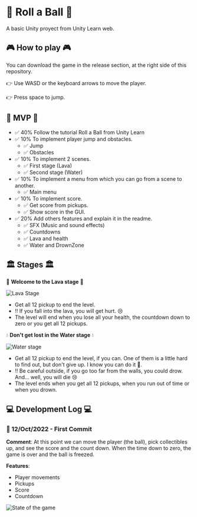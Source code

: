 # 🔵 Roll a Ball 🔵

A basic Unity proyect from Unity Learn web.

## 🎮 How to play 🎮

You can download the game in the release section, at the right side of this repository.

👉 Use WASD or the keyboard arrows to move the player.

👉 Press space to jump.

## 🤖 MVP 🤖

- ✅ 40% Follow the tutorial Roll a Ball from Unity Learn
- ✅ 10% To implement player jump and obstacles.
  - ✅ Jump
  - ✅ Obstacles
- ✅ 10% To implement 2 scenes.
  - ✅ First stage (Lava)
  - ✅ Second stage (Water)
- ✅ 10% To implement a menu from which you can go from a scene to another.
  - ✅ Main menu
- ✅ 10% To implement score.
  - ✅ Get score from pickups.
  - ✅ Show score in the GUI.
- ✅ 20% Add others features and explain it in the readme.
  - ✅ SFX (Music and sound effects)
  - ✅ Countdowns
  - ✅ Lava and health
  - ✅ Water and DrownZone

## 🏛️ Stages 🏛️

🌋 **Welcome to the Lava stage** 🌋

![Lava Stage](./WikiResources/UnityEditor_LavaStage.png)

- Get all 12 pickup to end the level.
- ‼️ If you fall into the lava, you will get hurt. 😢
- The level will end when you lose all your health, the countdown down to zero or you get all 12 pickups.

💧 **Don't get lost in the Water stage** 💧

![Water stage](./WikiResources/UnityEditor_WaterStage.png)

- Get all 12 pickup to end the level, if you can. One of them is a little hard to find out, but don't give up. I know you can do it 💪.
- ‼️ Be careful outside, if you go too far from the walls, you could drow. And... well, you will die  😢
- The level ends when you get all 12 pickups, when you run out of time or when you drown.

## 💻 Development Log 💻

### 📆 12/Oct/2022 - First Commit

**Comment**:
At this point we can move the player (the ball), pick collectibles up, and see the score and the count down.
When the time down to zero, the game is over and the ball is freezed.

**Features**:
- Player movements
- Pickups
- Score
- Countdown

![State of the game](./WikiResources/UnityEditor_GameViewPort_v01.png)
